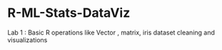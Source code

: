 # R-ML-Stats-DataViz

Lab 1 : Basic R operations like Vector , matrix, iris dataset cleaning and visualizations
